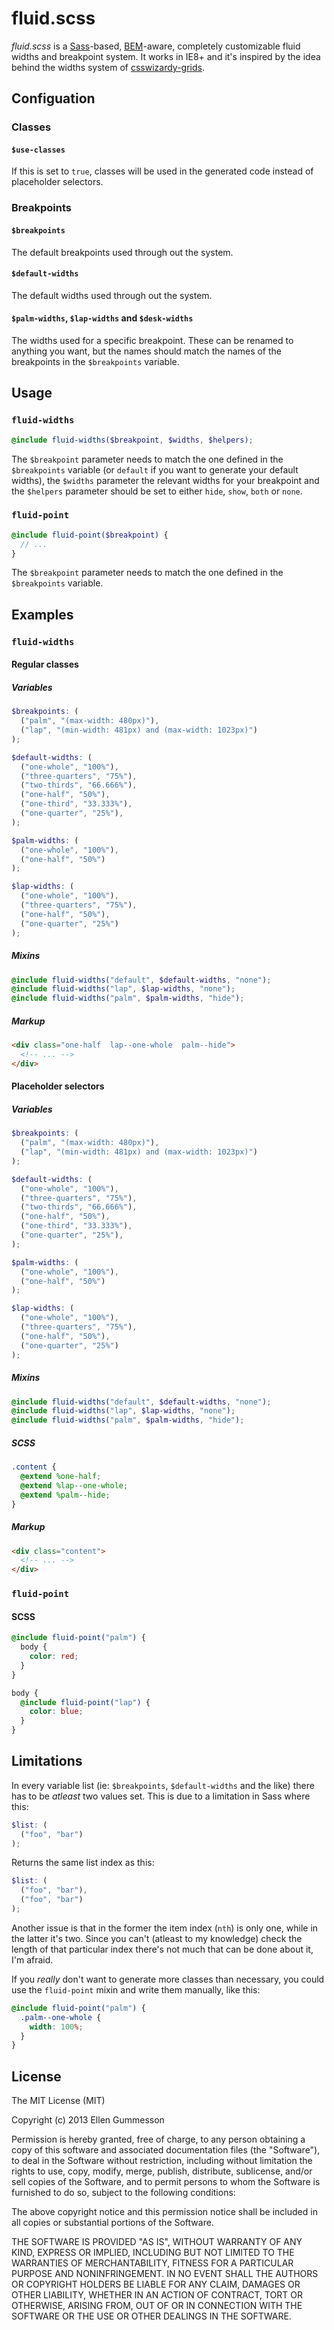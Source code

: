 # fluid.scss

*fluid.scss* is a [Sass](http://sass-lang.com/)-based, [BEM](http://csswizardry.com/2013/01/mindbemding-getting-your-head-round-bem-syntax/)-aware, completely customizable fluid widths and breakpoint system. It works in IE8+ and it's inspired by the idea behind the widths system of [csswizardy-grids](https://github.com/csswizardry/csswizardry-grids).

## Configuation

### Classes

#### `$use-classes`

If this is set to `true`, classes will be used in the generated code instead of placeholder selectors.

### Breakpoints

#### `$breakpoints`

The default breakpoints used through out the system.

#### `$default-widths`

The default widths used through out the system.

#### `$palm-widths`, `$lap-widths` and `$desk-widths`

The widths used for a specific breakpoint. These can be renamed to anything you want, but the names should match the names of the breakpoints in the `$breakpoints` variable.

## Usage

### `fluid-widths`

~~~ scss
@include fluid-widths($breakpoint, $widths, $helpers);
~~~

The `$breakpoint` parameter needs to match the one defined in the `$breakpoints` variable (or `default` if you want to generate your default widths), the `$widths` parameter the relevant widths for your breakpoint and the `$helpers` parameter should be set to either `hide`, `show`, `both` or `none`.

### `fluid-point`

~~~ scss
@include fluid-point($breakpoint) {
  // ...  
}
~~~
The `$breakpoint` parameter needs to match the one defined in the `$breakpoints` variable.

## Examples

### `fluid-widths`

#### Regular classes

##### Variables

~~~ scss
$breakpoints: (
  ("palm", "(max-width: 480px)"),
  ("lap", "(min-width: 481px) and (max-width: 1023px)")
);

$default-widths: (
  ("one-whole", "100%"),
  ("three-quarters", "75%"),
  ("two-thirds", "66.666%"),
  ("one-half", "50%"),
  ("one-third", "33.333%"),
  ("one-quarter", "25%"),
);

$palm-widths: (
  ("one-whole", "100%"),
  ("one-half", "50%")
);

$lap-widths: (
  ("one-whole", "100%"),
  ("three-quarters", "75%"),
  ("one-half", "50%"),
  ("one-quarter", "25%")
);
~~~

##### Mixins

~~~ scss
@include fluid-widths("default", $default-widths, "none");
@include fluid-widths("lap", $lap-widths, "none");
@include fluid-widths("palm", $palm-widths, "hide");
~~~

##### Markup

~~~ html
<div class="one-half  lap--one-whole  palm--hide">
  <!-- ... -->
</div>
~~~

#### Placeholder selectors

##### Variables

~~~ scss
$breakpoints: (
  ("palm", "(max-width: 480px)"),
  ("lap", "(min-width: 481px) and (max-width: 1023px)")
);

$default-widths: (
  ("one-whole", "100%"),
  ("three-quarters", "75%"),
  ("two-thirds", "66.666%"),
  ("one-half", "50%"),
  ("one-third", "33.333%"),
  ("one-quarter", "25%"),
);

$palm-widths: (
  ("one-whole", "100%"),
  ("one-half", "50%")
);

$lap-widths: (
  ("one-whole", "100%"),
  ("three-quarters", "75%"),
  ("one-half", "50%"),
  ("one-quarter", "25%")
);
~~~

##### Mixins

~~~ scss
@include fluid-widths("default", $default-widths, "none");
@include fluid-widths("lap", $lap-widths, "none");
@include fluid-widths("palm", $palm-widths, "hide");
~~~

##### SCSS

~~~ scss
.content {
  @extend %one-half;
  @extend %lap--one-whole;
  @extend %palm--hide;
}
~~~

##### Markup

~~~ html
<div class="content">
  <!-- ... -->
</div>
~~~

### `fluid-point`

#### SCSS

~~~ scss
@include fluid-point("palm") {
  body {
    color: red;
  }
}

body {
  @include fluid-point("lap") {
    color: blue;
  }
}
~~~

## Limitations

In every variable list (ie: `$breakpoints`, `$default-widths` and the like) there has to be *atleast* two values set. This is due to a limitation in Sass where this:

~~~ scss
$list: (
  ("foo", "bar")
);
~~~

Returns the same list index as this:

~~~ scss
$list: (
  ("foo", "bar"),
  ("foo", "bar")
);
~~~

Another issue is that in the former the item index (`nth`) is only one, while in the latter it's two. Since you can't (atleast to my knowledge) check the length of that particular index there's not much that can be done about it, I'm afraid.

If you *really* don't want to generate more classes than necessary, you could use the `fluid-point` mixin and write them manually, like this:

~~~ scss
@include fluid-point("palm") {
  .palm--one-whole {
    width: 100%;
  }
}
~~~

## License

The MIT License (MIT)

Copyright (c) 2013 Ellen Gummesson

Permission is hereby granted, free of charge, to any person obtaining a copy
of this software and associated documentation files (the "Software"), to deal
in the Software without restriction, including without limitation the rights
to use, copy, modify, merge, publish, distribute, sublicense, and/or sell
copies of the Software, and to permit persons to whom the Software is
furnished to do so, subject to the following conditions:

The above copyright notice and this permission notice shall be included in
all copies or substantial portions of the Software.

THE SOFTWARE IS PROVIDED "AS IS", WITHOUT WARRANTY OF ANY KIND, EXPRESS OR
IMPLIED, INCLUDING BUT NOT LIMITED TO THE WARRANTIES OF MERCHANTABILITY,
FITNESS FOR A PARTICULAR PURPOSE AND NONINFRINGEMENT. IN NO EVENT SHALL THE
AUTHORS OR COPYRIGHT HOLDERS BE LIABLE FOR ANY CLAIM, DAMAGES OR OTHER
LIABILITY, WHETHER IN AN ACTION OF CONTRACT, TORT OR OTHERWISE, ARISING FROM,
OUT OF OR IN CONNECTION WITH THE SOFTWARE OR THE USE OR OTHER DEALINGS IN
THE SOFTWARE.
